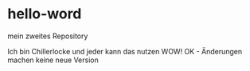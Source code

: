 # hello-word
mein zweites Repository 

Ich bin Chillerlocke und jeder kann das nutzen
WOW!
OK - Änderungen machen keine neue Version
